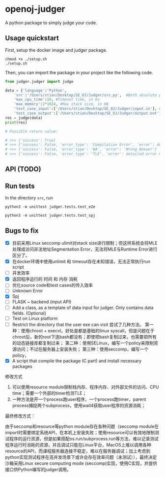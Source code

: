 # openoj-judger

A python package to simply judge your code.

## Usage quickstart

First, setup the docker image and judger package.

```shell
chmod +x ./setup.sh
./setup.sh
```

Then, you can import the package in your project like the following code.

```python
from judger.judger import judge

data = {'language':'Python', 
    'src':'/Users/stian/Desktop/SE_OJ/Judger/src.py',  #Both absolute path of source file or exact file in the type of <bytes> are supported.
    'max_cpu_time':10, #Timeout time, in ms
    'max_memory':2*1024, #Max stack size, in KB
    'test_case_input':['/Users/stian/Desktop/SE_OJ/Judger/input.in'], # Must be list, it can be list of absolute path of files or exact files in the type of <bytes>.
    'test_case_output':['/Users/stian/Desktop/SE_OJ/Judger/output.out']} # Must be list, it can be list of absolute path of files or exact files in the type of <bytes>.
res = judge(data)
print(res)

# Possible return value:

# >>> {'success': True}
# >>> {'success': False, 'error_type': 'Compilation Error', 'error': detailed error message from stderr...}
# >>> {'success': False, 'error_type': 'WA', 'error': 'Wrong Answer'}
# >>> {'success': False, 'error_type': 'TLE', 'error': detailed error message from stderr...}
```

## API (TODO)

## Run tests

In the directory `src`, run

`python3 -m unittest judger.tests.test_e2e`

`python3 -m unittest judger.tests.test_spj`

## Bugs to fix

* [X] 目前采用Linux seccomp ulimit对stack size进行限制；但这样系统会将MLE处理成访问非法地址Segmentation Error，无法将MLE与Runtime Error进行区分了。
* [X] 在docker环境中使用unlimit 和 timeout存在未知错误，无法正常执行run script
* [ ] 并发效率
* [X] 返回程序运行的 时间 和 内存 消耗
* [ ] 优化source code和test cases的传入效率
* [ ] Unknown Error
* [X] Spj
* [ ] FLASK ~ backend (input API)
* [ ] Add a class, as a template of data input for judger. Only contains data fields. (Optional)
* [ ] Test on Linux platform
* [ ] Restrict the directory that the user exe can visit
  尝试了几种方法。
  第一种：使用chroot + execvl，好处是都是基础的linux syscall，但是问题在于chroot后，新的root下连bash都没有；即使把bash复制过来，也需要把所有的动态链接库都复制过来；
  第二种：使用SELinux，编写一个policy来限制资源访问；不过在服务器上安装失败；
  第三种：使用seccomp，编写一个policy，
* [X] A script that compile the package (C part) and install necessary packages

修改方式

1. 可以使用resource module限制栈内存、程序内存、对外部文件的访问、CPU time；需要一个外部的timer检测TLE；
2. 一种方法是开一个process跑user程序，一个process跑timer，parent process捕捉两个subprocess，使用wait4获取user程序的资源消耗；

最终修改方式：

由于seccomp和resource等python module存在各种问题（seccomp module在import时需要绑定系统API，在本机上安装失败；使用resource可以有效地限制测试程序的运行资源，但是如果搭配os.run/subprocess.run等方法，难以记录测试程序运行时消耗的资源，并且调试只能在Linux平台，MacOS上难以调用各种resource的API，而课程服务器连接不稳定，难以在服务器调试；加上考虑到python实现测试程序在高并发场景下或许会存在效率问题（未测试）），最终决定沙箱采用Linux secure computing mode (seccomp)实现，使用C实现，并提供接口供Python编写的judger调用。
